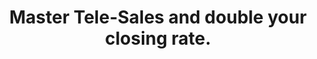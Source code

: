 ---
id: 1
title: Master Tele-Sales and double your closing rate.
snippet: Learn the simple yet failproof skills required to turn your telephone conversations into profits.
image: phone.svg
description: The telephone remains one of the most effective and efficient business tools available to small and large businesses today. Developing an excellent telephone acumen can have a massive impact on sales revenues, customer satisfaction, important communications, and marketing. Investing in telephone skills training is one of the most cost-effective ways any size business can improve their businesses performance. 
overview: Popular topics in our telephone sales course includes cold calling techniques for successful lead generation, advanced questioning techniques, listening skills, using emotional intelligence to close sales, and objection handling techniques. Participants will graduate form their course energised with the knowledge that they are well equipped to successfully increase their closing rates at the same time as increasing customer satisfaction. As with all our courses, we custom-designed each one for our clients. However, we have listed some common topics included in most courses below.
overviewList:
 - Courses can be run over a 1 – 3-day period depending on your requirements.
 - Courses can be designed to accommodate new telephone operators, teaching the basics of sales.
 - We can also design advanced-level courses for experienced telephone operators with advanced-level skills.
 - Popular topics include.
 - Attitude determines altitude.
 - Conversation starters & the importance of voice inflection.
 - Capturing the customer’s interest.
 - Using questioning techniques to uncover a customer’s needs.
 - How to overcome the most common objection.
 - Closing and finalizing the sale.
 - Going the extra mile.
receive:
 - 1-to-3-day custom-designed sale workshop, making selling a natural process.
 - A complete set of student training workbooks.
 - Custom designed role-play simulations specific to your business.
 - Group exercises designed to stimulate participants to help better retain newly learned concepts.
 - Assessment tasks designed to assess retention of newly learned concepts.
 - Follow-up assessment after training course to ensure the desired outcomes have been achieved.
outcomes:
 - Understand the importance of developing & maintaining a positive mindset.
 - How to effectively start a conversation with customers.
 - Questioning techniques that uncover customer needs.
 - Learn to upsell and cross-sell.
 - Develop advanced telephone skills that increase confidence and sales.
 - How to effectively finalize the sale, leaving customers delighted.
 - Become proficient at exercising influence during the sales process.
 - And, of course, how to sell more!

---